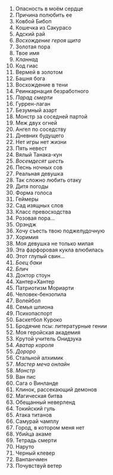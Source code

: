 1. Опасность в моём сердце 
2. Причина полюбить ее
3. Ковбой Бибоп 
4. Кошечка из Сакурасо
5. Адский рай
6. *Восхождение героя щита*
7. Золотая пора
8. Твое имя
9. *Кланнад*
10. Код гиас
11. Вермей в золотом
12. Башня бога
13. Восхождение в тени
14. Реинкарнация безработного
15. *Парад смерти*
16. Гуррен-лаган
17. Безумный азарт
18. Монстр за соседней партой
19. Меж двух огней
20. Ангел по соседству
21. Дневних будущего
22. Нет игры нет жизни
23. Пять невест
24. Вялый Танака-кун
25. *Восемдесят шесть*
26. Песнь ночных сов
27. Реальная девушка
28. Так сложно любить отаку
29. Дитя погоды
30. Форма голоса
31. Геймеры
32. Сад изящных слов
33. Класс превосходства
34. Розовая пора...
35. Орэндж
36. Хочу съесть твою поджелудочную
37. Хоримия
38. Моя девушка не только милая
39. Эта фарфоровая кукла влюбилась
40. Этот глупый свин...
41. *Боец баки*
42. *Блич*
43. Доктор стоун
44. Хантер×Хантер
45. Патриотизм Мориарти
46. Человек-бензопила
47. Волейбол
48. Семья шпиона
49. Психопаспорт
50. Баскетбол Куроко
51. Бродячие псы: литературные гении
52. Моя геройская академия
53. Крутой учитель Онидзука
54. *Аватар короля*
55. *Дороро*
56. Стальной алхимик
57. *Мастер меча онлайн*
58. *Монстр*
59. Ван пис
60. Сага о Винланде
61. Клинок, рассекающий демонов
62. Магическая битва
63. Обещанный неверленд
64. Токийский гуль
65. Атака титанов
66. Самурай чамплу
67. Город, в котором меня нет
68. Убийца акаме
69. Тетрадь смерти
70. Наруто
71. Черный клевер
72. Ванпанчмен
73. Почувствуй ветер